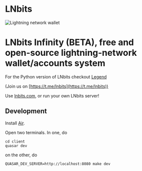 LNbits
======

![Lightning network wallet](https://i.imgur.com/EHvK6Lq.png)

# LNbits Infinity (BETA), free and open-source lightning-network wallet/accounts system

For the Python version of LNbits checkout <a href="https://github.com/lnbits/lnbits-legend/">Legend</a>

(Join us on [https://t.me/lnbits](https://t.me/lnbits))

Use [lnbits.com](https://lnbits.com), or run your own LNbits server!

## Development

Install [Air](https://github.com/cosmtrek/air).

Open two terminals. In one, do

```
cd client
quasar dev
```

on the other, do

```
QUASAR_DEV_SERVER=http://localhost:8080 make dev
```
